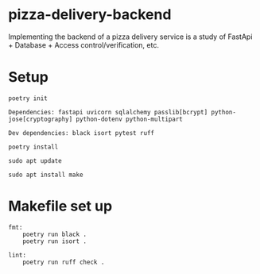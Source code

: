 # pizza-delivery-backend
Implementing the backend of a pizza delivery service is a study of FastApi + Database + Access control/verification, etc.

# Setup
```
poetry init

Dependencies: fastapi uvicorn sqlalchemy passlib[bcrypt] python-jose[cryptography] python-dotenv python-multipart

Dev dependencies: black isort pytest ruff

poetry install

sudo apt update

sudo apt install make
```

# Makefile set up

```
fmt:
	poetry run black .
	poetry run isort .

lint:
	poetry run ruff check .
```